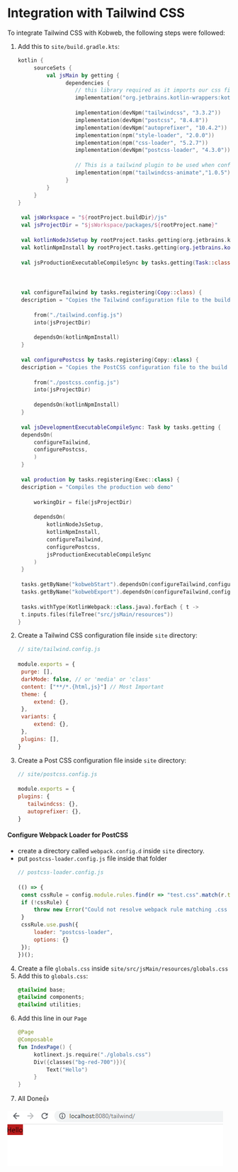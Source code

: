# Integration with Tailwind CSS

To integrate Tailwind CSS with Kobweb, the following steps were followed:

1. Add this to `site/build.gradle.kts`:

   ```kotlin
   kotlin {
        sourceSets {
            val jsMain by getting {
                  dependencies {
                     // this library required as it imports our css file in our kotlin file
                     implementation("org.jetbrains.kotlin-wrappers:kotlin-extensions:1.0.1-pre.256-kotlin-1.5.31")
         
                     implementation(devNpm("tailwindcss", "3.3.2")) 
                     implementation(devNpm("postcss", "8.4.8"))
                     implementation(devNpm("autoprefixer", "10.4.2"))
                     implementation(npm("style-loader", "2.0.0"))
                     implementation(npm("css-loader", "5.2.7"))
                     implementation(devNpm("postcss-loader", "4.3.0"))
         
                     // This is a tailwind plugin to be used when configuring shadcn 
                     implementation(npm("tailwindcss-animate","1.0.5"))
                  }
            }
        }
   }

    val jsWorkspace = "${rootProject.buildDir}/js"
    val jsProjectDir = "$jsWorkspace/packages/${rootProject.name}"
    
    val kotlinNodeJsSetup by rootProject.tasks.getting(org.jetbrains.kotlin.gradle.targets.js.nodejs.NodeJsSetupTask::class)
    val kotlinNpmInstall by rootProject.tasks.getting(org.jetbrains.kotlin.gradle.targets.js.npm.tasks.KotlinNpmInstallTask::class)
    
    val jsProductionExecutableCompileSync by tasks.getting(Task::class)
    
    
    
    val configureTailwind by tasks.registering(Copy::class) {
    description = "Copies the Tailwind configuration file to the build directory"
    
        from("./tailwind.config.js")
        into(jsProjectDir)
    
        dependsOn(kotlinNpmInstall)
    }
    
    val configurePostcss by tasks.registering(Copy::class) {
    description = "Copies the PostCSS configuration file to the build directory"
    
        from("./postcss.config.js")
        into(jsProjectDir)
    
        dependsOn(kotlinNpmInstall)
    }
    
    val jsDevelopmentExecutableCompileSync: Task by tasks.getting {
    dependsOn(
        configureTailwind,
        configurePostcss,
        )
    }
    
    val production by tasks.registering(Exec::class) {
    description = "Compiles the production web demo"
    
        workingDir = file(jsProjectDir)
    
        dependsOn(
            kotlinNodeJsSetup,
            kotlinNpmInstall,
            configureTailwind,
            configurePostcss,
            jsProductionExecutableCompileSync
        )
    }
    
    tasks.getByName("kobwebStart").dependsOn(configureTailwind,configurePostcss)
    tasks.getByName("kobwebExport").dependsOn(configureTailwind,configurePostcss)
    
    tasks.withType(KotlinWebpack::class.java).forEach { t ->
    t.inputs.files(fileTree("src/jsMain/resources"))
   }


   ```

2. Create a Tailwind CSS configuration file inside `site` directory:
   ```javascript
   // site/tailwind.config.js
   
   module.exports = {
    purge: [],
    darkMode: false, // or 'media' or 'class'
    content: ["**/*.{html,js}"] // Most Important 
    theme: {
        extend: {},
    },
    variants: {
        extend: {},
    },
    plugins: [],
   }
   ```

3. Create a Post CSS configuration file inside `site` directory:
   ```javascript
   // site/postcss.config.js
   
   module.exports = {
   plugins: {
      tailwindcss: {},
      autoprefixer: {},
   }
   ```

#### Configure Webpack Loader for PostCSS

* create a directory called `webpack.config.d` inside `site` directory.
* put `postcss-loader.config.js` file inside that folder
   ```javascript
  // postcss-loader.config.js
  
  (() => {
    const cssRule = config.module.rules.find(r => "test.css".match(r.test));
    if (!cssRule) {
        throw new Error("Could not resolve webpack rule matching .css files, did you forget to enable css support?");
    }
    cssRule.use.push({
        loader: "postcss-loader",
        options: {}
    });
  })();
   ```

4. Create a file `globals.css` inside `site/src/jsMain/resources/globals.css`
5. Add this to `globals.css`:
   ```css
   @tailwind base;
   @tailwind components;
   @tailwind utilities;
   ``` 
6. Add this line in our `Page`
   ```kotlin
   @Page
   @Composable
   fun IndexPage() {
        kotlinext.js.require("./globals.css")
        Div({classes("bg-red-700")}){    
            Text("Hello")
        }
   }
   ```
7. All Done👍

![img.png](metadata/tailwind_tutorial.png)
